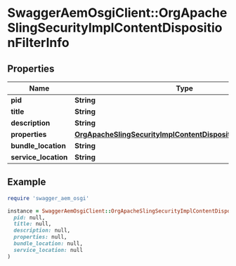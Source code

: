 # SwaggerAemOsgiClient::OrgApacheSlingSecurityImplContentDispositionFilterInfo

## Properties

| Name | Type | Description | Notes |
| ---- | ---- | ----------- | ----- |
| **pid** | **String** |  | [optional] |
| **title** | **String** |  | [optional] |
| **description** | **String** |  | [optional] |
| **properties** | [**OrgApacheSlingSecurityImplContentDispositionFilterProperties**](OrgApacheSlingSecurityImplContentDispositionFilterProperties.md) |  | [optional] |
| **bundle_location** | **String** |  | [optional] |
| **service_location** | **String** |  | [optional] |

## Example

```ruby
require 'swagger_aem_osgi'

instance = SwaggerAemOsgiClient::OrgApacheSlingSecurityImplContentDispositionFilterInfo.new(
  pid: null,
  title: null,
  description: null,
  properties: null,
  bundle_location: null,
  service_location: null
)
```

